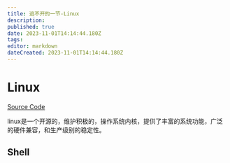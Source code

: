 ```yaml
---
title: 逃不开的一节-Linux
description: 
published: true
date: 2023-11-01T14:14:44.180Z
tags: 
editor: markdown
dateCreated: 2023-11-01T14:14:44.180Z
---
```


# Linux
[Source Code](https://www.kernel.org/)

linux是一个开源的，维护积极的，操作系统内核，提供了丰富的系统功能，广泛的硬件兼容，和生产级别的稳定性。
## Shell
